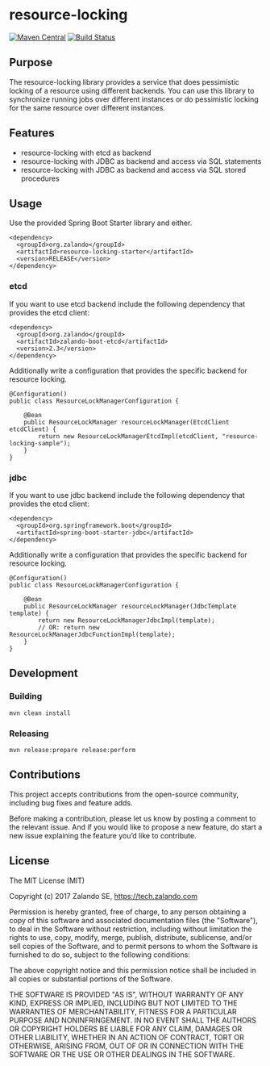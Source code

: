 # resource-locking

[![Maven Central](https://img.shields.io/maven-central/v/org.zalando/resource-locking.svg)](https://github.com/zalando-incubator/resource-locking)
[![Build Status](https://travis-ci.org/zalando-incubator/resource-locking.svg?branch=master)](https://travis-ci.org/zalando-incubator/resource-locking)

## Purpose

The resource-locking library provides a service that does pessimistic locking of a resource using different backends. You can use this library to synchronize running jobs over different instances or do pessimistic locking for the same resource over different instances.

## Features

* resource-locking with etcd as backend
* resource-locking with JDBC as backend and access via SQL statements
* resource-locking with JDBC as backend and access via SQL stored procedures

## Usage

Use the provided Spring Boot Starter library and either.

    <dependency>
      <groupId>org.zalando</groupId>
      <artifactId>resource-locking-starter</artifactId>
      <version>RELEASE</version>
    </dependency>

### etcd

If you want to use etcd backend include the following dependency that provides the etcd client:  
    
    <dependency>
      <groupId>org.zalando</groupId>
      <artifactId>zalando-boot-etcd</artifactId>
      <version>2.3</version>
    </dependency>

Additionally write a configuration that provides the specific backend for resource locking.
    
    @Configuration()
    public class ResourceLockManagerConfiguration {
    
        @Bean
        public ResourceLockManager resourceLockManager(EtcdClient etcdClient) {
            return new ResourceLockManagerEtcdImpl(etcdClient, "resource-locking-sample");
        }
    }

### jdbc

If you want to use jdbc backend include the following dependency that provides the etcd client:  

    <dependency>
      <groupId>org.springframework.boot</groupId>
      <artifactId>spring-boot-starter-jdbc</artifactId>
    </dependency>
 
Additionally write a configuration that provides the specific backend for resource locking.

    @Configuration()
    public class ResourceLockManagerConfiguration {
    
        @Bean
        public ResourceLockManager resourceLockManager(JdbcTemplate template) {
            return new ResourceLockManagerJdbcImpl(template);
            // OR: return new ResourceLockManagerJdbcFunctionImpl(template);
        }
    }
   

    


## Development 

### Building

    mvn clean install

### Releasing

    mvn release:prepare release:perform

## Contributions

This project accepts contributions from the open-source community, including bug fixes and feature adds.

Before making a contribution, please let us know by posting a comment to the relevant issue. And if you would like to propose a new feature, do start a new issue explaining the feature you’d like to contribute.

## License

The MIT License (MIT)

Copyright (c) 2017 Zalando SE, https://tech.zalando.com

Permission is hereby granted, free of charge, to any person obtaining a copy of this software and associated documentation files (the "Software"), to deal in the Software without restriction, including without limitation the rights to use, copy, modify, merge, publish, distribute, sublicense, and/or sell copies of the Software, and to permit persons to whom the Software is furnished to do so, subject to the following conditions:

The above copyright notice and this permission notice shall be included in all copies or substantial portions of the Software.

THE SOFTWARE IS PROVIDED "AS IS", WITHOUT WARRANTY OF ANY KIND, EXPRESS OR IMPLIED, INCLUDING BUT NOT LIMITED TO THE WARRANTIES OF MERCHANTABILITY, FITNESS FOR A PARTICULAR PURPOSE AND NONINFRINGEMENT. IN NO EVENT SHALL THE AUTHORS OR COPYRIGHT HOLDERS BE LIABLE FOR ANY CLAIM, DAMAGES OR OTHER LIABILITY, WHETHER IN AN ACTION OF CONTRACT, TORT OR OTHERWISE, ARISING FROM, OUT OF OR IN CONNECTION WITH THE SOFTWARE OR THE USE OR OTHER DEALINGS IN THE SOFTWARE.
